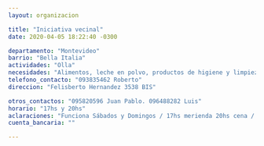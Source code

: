 ```yaml
---
layout: organizacion

title: "Iniciativa vecinal"
date: 2020-04-05 18:22:40 -0300

departamento: "Montevideo"
barrio: "Bella Italia"
actividades: "Olla"
necesidades: "Alimentos, leche en polvo, productos de higiene y limpieza"
telefono_contacto: "093835462 Roberto"
direccion: "Felisberto Hernandez 3538 BIS"

otros_contactos: "095820596 Juan Pablo. 096488282 Luis"
horario: "17hs y 20hs"
aclaraciones: "Funciona Sábados y Domingos / 17hs merienda 20hs cena / Demandan Guantes y tapabocas para voluntarios/as"
cuenta_bancaria: ""

---
```


